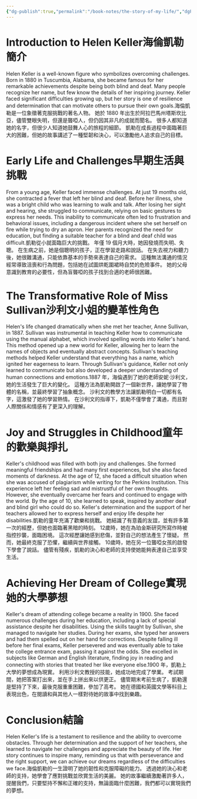 ```yaml
---
{"dg-publish":true,"permalink":"/book-notes/the-story-of-my-life/","dgPassFrontmatter":true}
---
```


# Introduction to Helen Keller海倫凱勒簡介

Helen Keller is a well-known figure who symbolizes overcoming challenges. Born in 1880 in Tuscumbia, Alabama, she became famous for her remarkable achievements despite being both blind and deaf. Many people recognize her name, but few know the details of her inspiring journey. Keller faced significant difficulties growing up, but her story is one of resilience and determination that can motivate others to pursue their own goals.海倫凱勒是一位象徵著克服挑戰的著名人物。 她於 1880 年出生於阿拉巴馬州塔斯坎比亞，儘管雙眼失明，但還是聾啞人，但仍因其非凡的成就而聞名。 很多人都知道她的名字，但很少人知道她鼓舞人心的旅程的細節。 凱勒在成長過程中面臨著巨大的困難，但她的故事講述了一種堅韌和決心，可以激勵他人追求自己的目標。

# Early Life and Challenges早期生活與挑戰

From a young age, Keller faced immense challenges. At just 19 months old, she contracted a fever that left her blind and deaf. Before her illness, she was a bright child who was learning to walk and talk. After losing her sight and hearing, she struggled to communicate, relying on basic gestures to express her needs. This inability to communicate often led to frustration and behavioral issues, including a dangerous incident where she set herself on fire while trying to dry an apron. Her parents recognized the need for education, but finding a suitable teacher for a blind and deaf child was difficult.凱勒從小就面臨巨大的挑戰。 年僅 19 個月大時，她因發燒而失明、失聰。 在生病之前，她是個聰明的孩子，正在學習走路和說話。 在失去視力和聽力後，她很難溝通，只能依靠基本的手勢來表達自己的需求。 這種無法溝通的情況經常導致沮喪和行為問題，包括她在試圖烘乾圍裙時自焚的危險事件。 她的父母意識到教育的必要性，但為盲聾啞的孩子找到合適的老師很困難。

# The Transformative Role of Miss Sullivan沙利文小姐的變革性角色

Helen's life changed dramatically when she met her teacher, Anne Sullivan, in 1887. Sullivan was instrumental in teaching Keller how to communicate using the manual alphabet, which involved spelling words into Keller's hand. This method opened up a new world for Keller, allowing her to learn the names of objects and eventually abstract concepts. Sullivan's teaching methods helped Keller understand that everything has a name, which ignited her eagerness to learn. Through Sullivan's guidance, Keller not only learned to communicate but also developed a deeper understanding of human connections and emotions.1887 年，海倫遇到了她的老師安妮·沙利文，她的生活發生了巨大的變化。 這種方法為凱勒開啟了一個新世界，讓她學習了物體的名稱，並最終學習了抽象概念。 沙利文的教學方法讓凱勒明白一切都有名字，這激發了她的學習熱情。 在沙利文的指導下，凱勒不僅學會了溝通，而且對人際關係和情感有了更深入的理解。

# Joy and Struggles in Childhood童年的歡樂與掙扎

Keller's childhood was filled with both joy and challenges. She formed meaningful friendships and had many first experiences, but she also faced moments of darkness. At the age of 12, she faced a difficult situation when she was accused of plagiarism while writing for the Perkins Institution. This experience left her feeling sad and mistrustful of her own thoughts. However, she eventually overcame her fears and continued to engage with the world. By the age of 10, she learned to speak, inspired by another deaf and blind girl who could do so. Keller's determination and the support of her teachers allowed her to express herself and enjoy life despite her disabilities.凱勒的童年充滿了歡樂和挑戰。 她結識了有意義的友誼，並有許多第一次的經歷，但她也面臨著黑暗的時刻。 12歲時，她在為珀金斯研究所寫作時被指控抄襲，面臨困境。 這次經歷讓她感到悲傷，並對自己的想法產生了懷疑。 然而，她最終克服了恐懼，繼續與世界接觸。 10歲時，她在另一位聾啞女孩的啟發下學會了說話。 儘管有殘疾，凱勒的決心和老師的支持使她能夠表達自己並享受生活。

# Achieving Her Dream of College實現她的大學夢想

Keller's dream of attending college became a reality in 1900. She faced numerous challenges during her education, including a lack of special assistance despite her disabilities. Using the skills taught by Sullivan, she managed to navigate her studies. During her exams, she typed her answers and had them spelled out on her hand for corrections. Despite falling ill before her final exams, Keller persevered and was eventually able to take the college entrance exam, passing it against the odds. She excelled in subjects like German and English literature, finding joy in reading and connecting with stories that treated her like everyone else.1900 年，凱勒上大學的夢想成為現實。 利用沙利文教授的技能，她成功地完成了學業。 考試期間，她把答案打出來，並在手上拼出來以供更正。 儘管期末考前生病了，凱勒還是堅持了下來，最後克服重重困難，參加了高考。 她在德國和英國文學等科目上表現出色，在閱讀和與其他人一樣對待她的故事中找到樂趣。

# Conclusion結論

Helen Keller's life is a testament to resilience and the ability to overcome obstacles. Through her determination and the support of her teachers, she learned to navigate her challenges and appreciate the beauty of life. Her story continues to inspire many, reminding us that with perseverance and the right support, we can achieve our dreams regardless of the difficulties we face.海倫凱勒的一生證明了她的韌性和克服障礙的能力。 透過她的決心和老師的支持，她學會了應對挑戰並欣賞生活的美麗。 她的故事繼續激勵著許多人，提醒我們，只要堅持不懈和正確的支持，無論面臨什麼困難，我們都可以實現我們的夢想。